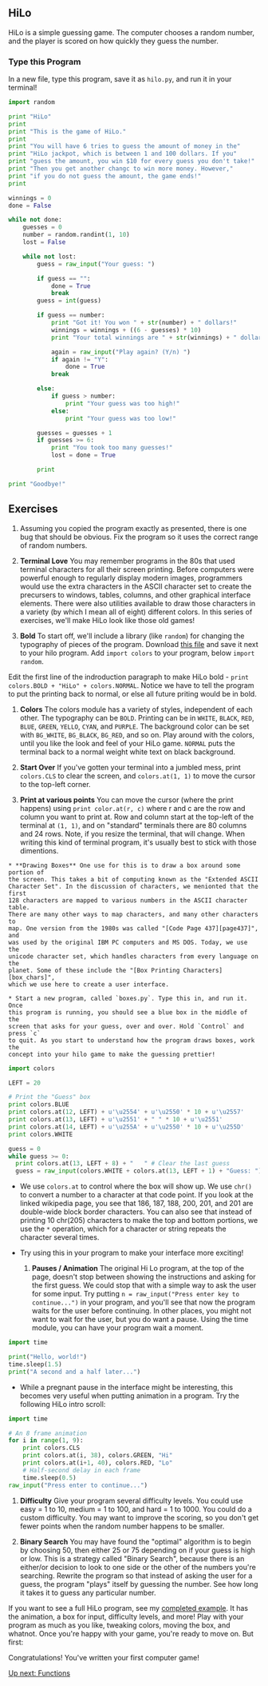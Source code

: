 ## HiLo

HiLo is a simple guessing game. The computer chooses a random number, and the
player is scored on how quickly they guess the number.

### Type this Program

In a new file, type this program, save it as `hilo.py`, and run it in your
terminal!

```python
import random

print "HiLo"
print
print "This is the game of HiLo."
print
print "You will have 6 tries to guess the amount of money in the"
print "HiLo jackpot, which is between 1 and 100 dollars. If you"
print "guess the amount, you win $10 for every guess you don't take!"
print "Then you get another changc to win more money. However,"
print "if you do not guess the amount, the game ends!"
print

winnings = 0
done = False

while not done:
    guesses = 0
    number = random.randint(1, 10)
    lost = False

    while not lost:
        guess = raw_input("Your guess: ")

        if guess == "":
            done = True
            break
        guess = int(guess)

        if guess == number:
            print "Got it! You won " + str(number) + " dollars!"
            winnings = winnings + ((6 - guesses) * 10)
            print "Your total winnings are " + str(winnings) + " dollars!"

            again = raw_input("Play again? (Y/n) ")
            if again != "Y":
                done = True
            break

        else:
            if guess > number:
                print "Your guess was too high!"
            else:
                print "Your guess was too low!"

        guesses = guesses + 1
        if guesses >= 6:
            print "You took too many guesses!"
            lost = done = True

        print

print "Goodbye!"
```

## Exercises

1. Assuming you copied the program exactly as presented, there is one bug that
should be obvious. Fix the program so it uses the correct range of random
numbers.

1. **Terminal Love** You may remember programs in the 80s that used terminal
characters for all their screen printing. Before computers were powerful enough
to regularly display modern images, programmers would use the extra characters
in the ASCII character set to create the precursers to windows, tables, columns,
and other graphical interface elements. There were also utilities available to
draw those characters in a variety (by which I mean all of eight) different
colors. In this series of exercises, we'll make HiLo look like those old games!

  1. **Bold** To start off, we'll include a library (like `random`) for changing
  the typography of pieces of the program. Download [this file](./colors.py)
  and save it next to your hilo program. Add `import colors` to your program,
  below `import random`.

  Edit the first line of the indroduction paragraph to make HiLo bold -
  `print colors.BOLD + "HiLo" + colors.NORMAL`. Notice we have to tell the
  program to put the printing back to normal, or else all future priting would
  be in bold.

  1. **Colors** The colors module has a variety of styles, independent of
  each other. The typography can be `BOLD`. Printing can be in `WHITE`, `BLACK`,
  `RED`, `BLUE`, `GREEN`, `YELLO`, `CYAN`, and `PURPLE`. The
  background color can be set with `BG_WHITE`, `BG_BLACK`, `BG_RED`, and so on.
  Play around with the colors, until you like the look and feel of your HiLo
  game. `NORMAL` puts the terminal back to a normal weight white text on black
  background.

  1. **Start Over** If you've gotten your terminal into a jumbled mess, print
  `colors.CLS` to clear the screen, and `colors.at(1, 1)` to move the cursor to
  the top-left corner.

  1. **Print at various points** You can move the cursor (where the print
  happens) using `print color.at(r, c)` where r and c are the row and column you
  want to print at. Row and column start at the top-left of the terminal at `(1,
  1)`, and on "standard" terminals there are 80 columns and 24 rows. Note, if
  you resize the terminal, that will change. When writing this kind of terminal
  program, it's usually best to stick with those dimentions.

    * **Drawing Boxes** One use for this is to draw a box around some portion of
    the screen. This takes a bit of computing known as the "Extended ASCII
    Character Set". In the discussion of characters, we menionted that the first
    128 characters are mapped to various numbers in the ASCII character table.
    There are many other ways to map characters, and many other characters to
    map. One version from the 1980s was called "[Code Page 437][page437]", and
    was used by the original IBM PC computers and MS DOS. Today, we use the
    unicode character set, which handles characters from every language on the
    planet. Some of these include the "[Box Printing Characters][box_chars]",
    which we use here to create a user interface.

    * Start a new program, called `boxes.py`. Type this in, and run it. Once
    this program is running, you should see a blue box in the middle of the
    screen that asks for your guess, over and over. Hold `Control` and press `c`
    to quit. As you start to understand how the program draws boxes, work the
    concept into your hilo game to make the guessing prettier!

```python
import colors

LEFT = 20

# Print the "Guess" box
print colors.BLUE
print colors.at(12, LEFT) + u'\u2554' + u'\u2550' * 10 + u'\u2557'
print colors.at(13, LEFT) + u'\u2551' + " " * 10 + u'\u2551'
print colors.at(14, LEFT) + u'\u255A' + u'\u2550' * 10 + u'\u255D'
print colors.WHITE

guess = 0
while guess >= 0:
  print colors.at(13, LEFT + 8) + "   " # Clear the last guess  
  guess = raw_input(colors.WHITE + colors.at(13, LEFT + 1) + "Guess: ")
```

* We use `colors.at` to control where the box will show up. We use `chr()`
to convert a number to a character at that code point. If you look at the
linked wikipedia page, you see that 186, 187, 188, 200, 201, and 201 are
double-wide block border characters. You can also see that instead of
printing 10 chr(205) characters to make the top and bottom portions, we
use the `*` operation, which for a character or string repeats the
character several times.

*   Try using this in your program to make your interface more exciting!
    1.  **Pauses / Animation** The original Hi Lo program, at the top of the page,
        doesn't stop between showing the instructions and asking for the first guess.
        We could stop that with a simple way to ask the user for some input. Try putting
        `n = raw_input("Press enter key to continue...")` in your program, and you'll
        see that now the program waits for the user before continuing. In other places,
        you might not want to wait for the user, but you do want a pause. Using the time
        module, you can have your program wait a moment.

```python
import time

print("Hello, world!")
time.sleep(1.5)
print("A second and a half later...")
```

*  While a pregnant pause in the interface might be interesting, this becomes very
        useful when putting animation in a program. Try the following HiLo intro scroll:

```python
import time

# An 8 frame animation
for i in range(1, 9):
    print colors.CLS
    print colors.at(i, 38), colors.GREEN, "Hi"
    print colors.at(i+1, 40), colors.RED, "Lo"
    # Half-second delay in each frame
    time.sleep(0.5)
raw_input("Press enter to continue...")
```

1.  **Difficulty** Give your program several difficulty levels. You could use
        easy = 1 to 10, medium = 1 to 100, and hard = 1 to 1000. You could do a custom
        difficulty. You may want to improve the scoring, so you don't get fewer points
        when the random number happens to be smaller.

1.  **Binary Search** You may have found the "optimal" algorithm is to begin by
        choosing 50, then either 25 or 75 depending on if your guess is high or low.
        This is a strategy called "Binary Search", because there is an either/or
        decision to look to one side or the other of the numbers you're searching.
        Rewrite the program so that instead of asking the user for a guess, the program
        "plays" itself by guessing the number. See how long it takes it to guess any
        particular number.

If you want to see a full HiLo program, see my [completed example][full_hilo].
It has the animation, a box for input, difficulty levels, and more! Play with
your program as much as you like, tweaking colors, moving the box, and whatnot.
Once you're happy with your game, you're ready to move on. But first:

Congratulations! You've written your first computer game!

[Up next: Functions](../../02_functions_arrays_strings/README.md)

[page437]: http://en.wikipedia.org/wiki/Code_page_437#Interpretation_of_code_points_1.E2.80.9331_and_127
[full_hilo]: https://github.com/DavidSouther/software_craftsmanship/blob/master/01_basic_types_and_control_flow/hilo/hilo.py
[box_chars]: http://en.wikipedia.org/wiki/Box-drawing_character
